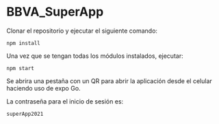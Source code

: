 # BBVA_SuperApp


Clonar el repositorio y ejecutar el siguiente comando:

```
npm install
```
Una vez que se tengan todas los módulos instalados, ejecutar:

```
npm start
```

Se abrira una pestaña con un QR para abrir la aplicación desde el celular haciendo uso de expo Go.

La contraseña para el inicio de sesión es:
```
superApp2021
```